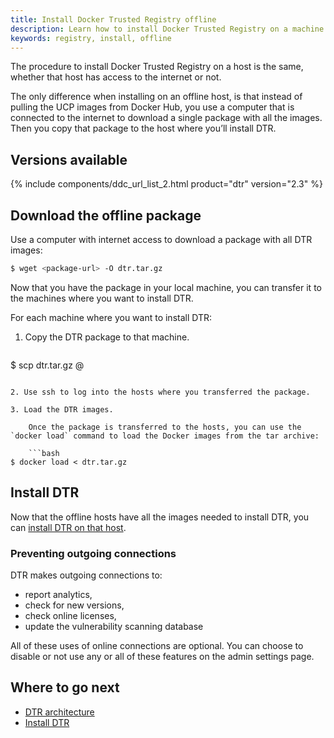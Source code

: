 ```yaml
---
title: Install Docker Trusted Registry offline
description: Learn how to install Docker Trusted Registry on a machine with no internet access.
keywords: registry, install, offline
---
```

The procedure to install Docker Trusted Registry on a host is the same, whether that host has access to the internet or not.

The only difference when installing on an offline host, is that instead of pulling the UCP images from Docker Hub, you use a computer that is connected to the internet to download a single package with all the images. Then you copy that package to the host where you’ll install DTR.

## Versions available

{% include components/ddc_url_list_2.html product="dtr" version="2.3" %}

## Download the offline package

Use a computer with internet access to download a package with all DTR images:

```bash
$ wget <package-url> -O dtr.tar.gz
```

Now that you have the package in your local machine, you can transfer it to the machines where you want to install DTR.

For each machine where you want to install DTR:

1. Copy the DTR package to that machine.
    
    ```bash
$ scp dtr.tar.gz <user>@<host>
```

2. Use ssh to log into the hosts where you transferred the package.

3. Load the DTR images.
    
    Once the package is transferred to the hosts, you can use the `docker load` command to load the Docker images from the tar archive:
    
    ```bash
$ docker load < dtr.tar.gz
```

## Install DTR

Now that the offline hosts have all the images needed to install DTR, you can [install DTR on that host](index.md).

### Preventing outgoing connections

DTR makes outgoing connections to:

* report analytics,
* check for new versions,
* check online licenses,
* update the vulnerability scanning database

All of these uses of online connections are optional. You can choose to disable or not use any or all of these features on the admin settings page.

## Where to go next

* [DTR architecture](../../architecture.md)
* [Install DTR](index.md)